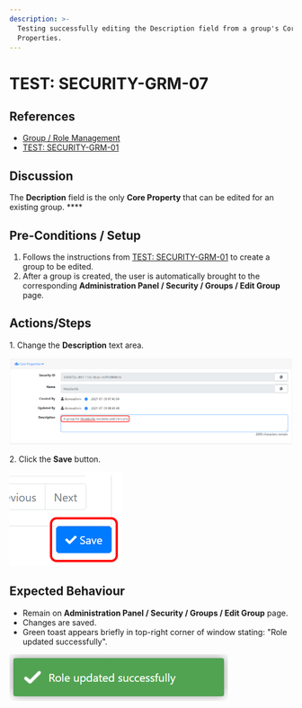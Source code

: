 ```yaml
---
description: >-
  Testing successfully editing the Description field from a group's Core
  Properties.
---
```


# TEST: SECURITY-GRM-07

## References

* [Group / Role Management](../../../../../../operations/system-administration/security-administration/group-role-management.md)
* [TEST: SECURITY-GRM-01](test-security-grm-01-1.md)

## Discussion

The **Decription** field is the only **Core Property** that can be edited for an existing group. ****&#x20;

## Pre-Conditions / Setup

1. Follows the instructions from [TEST: SECURITY-GRM-01](test-security-grm-01-1.md) to create a group to be edited.
2. After a group is created, the user is automatically brought to the corresponding **Administration Panel / Security / Groups / Edit Group** page.

## Actions/Steps

1\. Change the **Description** text area.

![](<../../../../../../.gitbook/assets/image (344).png>)

2\. Click the **Save** button.

![](<../../../../../../.gitbook/assets/image (372).png>)

## Expected Behaviour

* Remain on **Administration Panel / Security / Groups / Edit Group** page.
* Changes are saved.
* Green toast appears briefly in top-right corner of window stating: "Role updated successfully".

![](<../../../../../../.gitbook/assets/image (378).png>)
